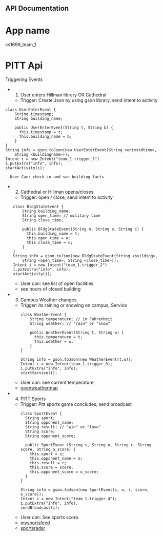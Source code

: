 ## API Documentation

# App name
cs1699_team_1

# PITT Api

Triggering Events
  - 1) User enters Hillman library OR Cathedral
    - Trigger:     Create Json by using gson library, send intent to activity
  ```
  class UserEnterEvent {
      String timestamp;
      String building_name;

      public UserEnterEvent(String t, String b) {
        this.timestamp = t;
        this.building_name = b;
      }
  }
  String info = gson.toJson(new UserEnterEvent(String <unixstdtime>,
      String <buildingname>));
  Intent i = new Intent("team_1.trigger_1")
  i.putExtra("info", info);
  startActivity(i);
  ```

    - User Can: check in and see building facts
  - 2) Cathedral or Hillman opens/closes
    - Trigger: open / close, send intent to activity
    ```
    class BldgStateEvent {
        String building_name;
        String open_time; // military time
        String close_time;

        public BldgStateEvent(String n, String o, String c) {
          this.building_name = t;
          this.open_time = o;
          this.close_time = c;
        }
    }
    String info = gson.toJson(new BldgStateEvent(String <building>,
        String <open_time>, String <close_time>));
    Intent i = new Intent("team_1.trigger_2")
    i.putExtra("info", info);
    startActivity(i);
    ```
    - User can: see list of open facilities
    - see hours of closed building
  - 3) Campus Weather changes  
    - Trigger: its raining or snowing on campus, Service
      ```
      class WeatherEvent {
          String temperature; // in Fahrenheit
          String weather; // "rain" or "snow"

          public WeatherEvent(String t, String w) {
            this.temperature = t;
            this.weather = w;
          }
      }

      String info = gson.toJson(new WeatherEvent(t,w));
      Intent i = new Intent(team_1.trigger_3);
      i.putExtra("info", info);
      startService(i);
      ```
    - User can: see current temperature
    - [openweathermap](https://openweathermap.org/api)
  - 4) PITT Sports
    - Trigger: Pitt sports game concludes, send broadcast
      ```
      class SportEvent {
        String sport;
        String opponent_name;
        String result; // "win" or "lose"
        String score;
        String opponent_score;

        public SportEvent (String s, String o, String r, String score, String o_score) {
          this.sport = s;
          this.opponent_name = o;
          this.result = r;
          this.score = score;
          this.opponent_score = o_score;
        }
      }

      String info = gson.toJson(new SportEvent(s, o, r, score, o_score));
      Intent i = new Intent("team_1.trigger_4");
      i.putExtra("info", info);
      sendBroadcast(i);

      ```
    - User can: See sports score.
    - [mysportsfeed](https://www.mysportsfeeds.com/feed-pricing/)
    - [sportsradar](https://sportradar.us/)
